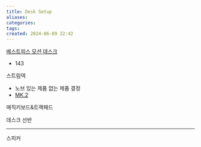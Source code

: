 ```yaml
---
title: Desk Setup
aliases: 
categories: 
tags: 
created: 2024-06-09 22:42
---
```

[베스트피스 모션 데스크](https://brand.naver.com/bestpiece/products/4833046512)
- 143

스트림덱
- 노브 있는 제품 없는 제품 결정
- [MK.2](https://prod.danawa.com/info/?pcode=14930345&keyword=%EC%8A%A4%ED%8A%B8%EB%A6%BC%EB%8D%B1&cate=112810)

매직키보드&트랙패드

데스크 선반

---

스피커
